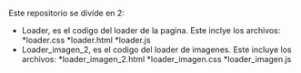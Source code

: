 Este repositorio se divide en 2:
- Loader, es el codigo del loader de la pagina.
Este inclye los archivos:
*loader.css
*loader.html
*loader.js
- Loader_imagen_2,  es el codigo del loader de imagenes.
Este incluye los archivos:
*loader_imagen_2.html
*loader_imagen.css
*loader_imagen.js
